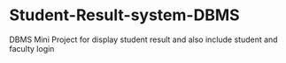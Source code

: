 # Student-Result-system-DBMS
DBMS Mini Project for display student result and also include student and faculty login
